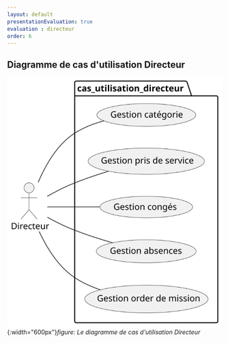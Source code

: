 ```yaml
---
layout: default
presentationEvaluation: true
evaluation : directeur
order: 6
---
```


## Diagramme de cas d'utilisation Directeur

![Le diagramme de cas d'utilisation Directeur](./images/cas-utilisation.svg){:width="600px"}*figure: Le diagramme de cas d'utilisation Directeur* 

<!-- new slide -->
